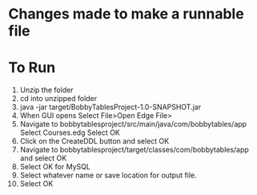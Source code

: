 # Changes made to make a runnable file


# To Run 
1. Unzip the folder
2. cd into unzipped folder
3. java -jar target/BobbyTablesProject-1.0-SNAPSHOT.jar
4. When GUI opens Select File>Open Edge File>
5. Navigate to bobbytablesproject/src/main/java/com/bobbytables/app Select Courses.edg Select OK
6. Click on the CreateDDL button and select OK
7. Navigate to bobbytablesproject/target/classes/com/bobbytables/app and select OK
8. Select OK for MySQL
9. Select whatever name or save location for output file. 
10. Select OK

